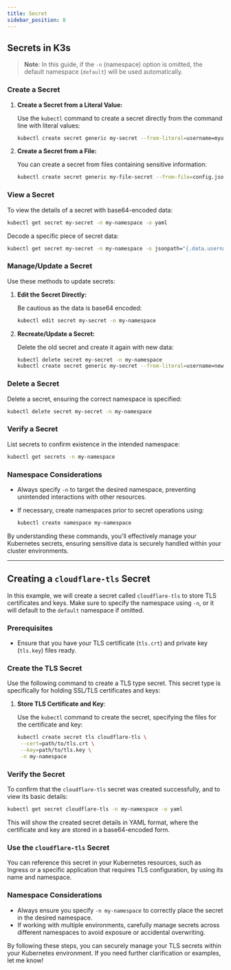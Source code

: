 ```yaml
---
title: Secret
sidebar_position: 8
---
```


## Secrets in K3s

> **Note**: In this guide, if the `-n` (namespace) option is omitted, the default namespace (`default`) will be used automatically.

### Create a Secret

1. **Create a Secret from a Literal Value:**

   Use the `kubectl` command to create a secret directly from the command line with literal values:

   ```bash
   kubectl create secret generic my-secret --from-literal=username=myuser --from-literal=password=mypassword -n my-namespace
   ```

2. **Create a Secret from a File:**

   You can create a secret from files containing sensitive information:

   ```bash
   kubectl create secret generic my-file-secret --from-file=config.json=/path/to/config.json -n my-namespace
   ```

### View a Secret

To view the details of a secret with base64-encoded data:

```bash
kubectl get secret my-secret -n my-namespace -o yaml
```

Decode a specific piece of secret data:

```bash
kubectl get secret my-secret -n my-namespace -o jsonpath="{.data.username}" | base64 --decode
```

### Manage/Update a Secret

Use these methods to update secrets:

1. **Edit the Secret Directly:**

   Be cautious as the data is base64 encoded:

   ```bash
   kubectl edit secret my-secret -n my-namespace
   ```

2. **Recreate/Update a Secret:**

   Delete the old secret and create it again with new data:

   ```bash
   kubectl delete secret my-secret -n my-namespace
   kubectl create secret generic my-secret --from-literal=username=newuser --from-literal=password=newpassword -n my-namespace
   ```

### Delete a Secret

Delete a secret, ensuring the correct namespace is specified:

```bash
kubectl delete secret my-secret -n my-namespace
```

### Verify a Secret

List secrets to confirm existence in the intended namespace:

```bash
kubectl get secrets -n my-namespace
```

### Namespace Considerations

- Always specify `-n` to target the desired namespace, preventing unintended interactions with other resources.
- If necessary, create namespaces prior to secret operations using:

  ```bash
  kubectl create namespace my-namespace
  ```

By understanding these commands, you'll effectively manage your Kubernetes secrets, ensuring sensitive data is securely handled within your cluster environments.

---

## Creating a `cloudflare-tls` Secret

In this example, we will create a secret called `cloudflare-tls` to store TLS certificates and keys. Make sure to specify the namespace using `-n`, or it will default to the `default` namespace if omitted.

### Prerequisites

- Ensure that you have your TLS certificate (`tls.crt`) and private key (`tls.key`) files ready.

### Create the TLS Secret

Use the following command to create a TLS type secret. This secret type is specifically for holding SSL/TLS certificates and keys:

1. **Store TLS Certificate and Key**:

   Use the `kubectl` command to create the secret, specifying the files for the certificate and key:

   ```bash
   kubectl create secret tls cloudflare-tls \
    --cert=path/to/tls.crt \
    --key=path/to/tls.key \
    -n my-namespace
   ```

### Verify the Secret

To confirm that the `cloudflare-tls` secret was created successfully, and to view its basic details:

```bash
kubectl get secret cloudflare-tls -n my-namespace -o yaml
```

This will show the created secret details in YAML format, where the certificate and key are stored in a base64-encoded form.

### Use the `cloudflare-tls` Secret

You can reference this secret in your Kubernetes resources, such as Ingress or a specific application that requires TLS configuration, by using its name and namespace.

### Namespace Considerations

- Always ensure you specify `-n my-namespace` to correctly place the secret in the desired namespace.
- If working with multiple environments, carefully manage secrets across different namespaces to avoid exposure or accidental overwriting.

By following these steps, you can securely manage your TLS secrets within your Kubernetes environment. If you need further clarification or examples, let me know!
